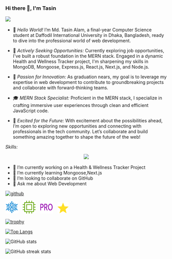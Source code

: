 ### Hi there 👋, I'm Tasin
![](https://i.imgur.com/SQXDeat.jpg)

- 👋 *Hello World!* I’m Md. Tasin Alam, a final-year Computer Science student at Daffodil International University in Dhaka, Bangladesh, ready to dive into the professional world of web development.

- 🚀 *Actively Seeking Opportunities:* Currently exploring job opportunities, I've built a robust foundation in the MERN stack. Engaged in a dynamic Health and Wellness Tracker project, I'm sharpening my skills in MongoDB, Mongoose, Express.js, React.js, Next.js, and Node.js.

- 🌟 *Passion for Innovation:* As graduation nears, my goal is to leverage my expertise in web development to contribute to groundbreaking projects and collaborate with forward-thinking teams.

- 🎓 *MERN Stack Specialist:* Proficient in the MERN stack, I specialize in crafting immersive user experiences through clean and efficient JavaScript code.

- 🚀 *Excited for the Future:* With excitement about the possibilities ahead, I’m open to exploring new opportunities and connecting with professionals in the tech community. Let’s collaborate and build something amazing together to shape the future of the web!

*Skills:* <p align="center">
  <a href="https://skillicons.dev">
    <img src="https://skillicons.dev/icons?i=git,html,css,js,firebase,figma,nodejs,react,tailwind,canva" />
  </a>
</p>

- 🔭 I’m currently working on a Health & Wellness Tracker Project 
- 🌱 I’m currently learning Mongoose,Next.js 
- 👯 I’m looking to collaborate on GitHub 
- 💬 Ask me about Web Development 


[<img src='https://cdn.jsdelivr.net/npm/simple-icons@3.0.1/icons/github.svg' alt='github' height='40'>](https://github.com/Tasin007)  

<a href='https://archiveprogram.github.com/'><img src='https://raw.githubusercontent.com/acervenky/animated-github-badges/master/assets/acbadge.gif' width='40' height='40'></a> <a href='https://docs.github.com/en/developers'><img src='https://raw.githubusercontent.com/acervenky/animated-github-badges/master/assets/devbadge.gif' width='40' height='40'></a> <a href='https://github.com/pricing'><img src='https://raw.githubusercontent.com/acervenky/animated-github-badges/master/assets/pro.gif' width='40' height='40'></a> <a href='https://stars.github.com/'><img src='https://raw.githubusercontent.com/acervenky/animated-github-badges/master/assets/starbadge.gif' width='35' height='35'></a> 

[![trophy](https://github-profile-trophy.vercel.app/?username=Tasin007)](https://github.com/ryo-ma/github-profile-trophy)

[![Top Langs](https://github-readme-stats.vercel.app/api/top-langs/?username=Tasin007)](https://github.com/anuraghazra/github-readme-stats)

![GitHub stats](https://github-readme-stats.vercel.app/api?username=Tasin007&show_icons=true&count_private=true)  

![GitHub streak stats](https://streak-stats.demolab.com/?user=Tasin007)

